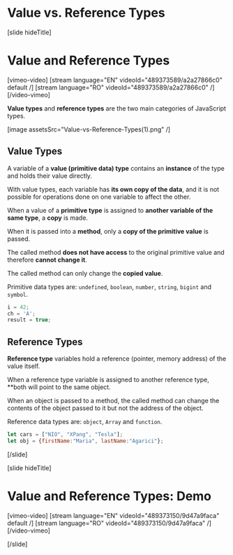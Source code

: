 # Value vs. Reference Types

[slide hideTitle]

# Value and Reference Types

[vimeo-video]
[stream language="EN" videoId="489373589/a2a27866c0" default /]
[stream language="RO" videoId="489373589/a2a27866c0"  /]
[/video-vimeo]

**Value types** and **reference types** are the two main categories of JavaScript types.

[image assetsSrc="Value-vs-Reference-Types(1).png" /]

## Value Types

A variable of a **value \(primitive data\) type** contains an **instance** of the type and holds their value directly.

With value types, each variable has **its own copy of the data**, and it is not possible for operations done on one variable to affect the other. 

When a value of a **primitive type** is assigned to **another variable of the same type**, a **copy** is made. 

When it is passed into a **method**, only a **copy of the primitive value** is passed. 

The called method **does not have access** to the original primitive value and therefore **cannot change it**. 

The called method can only change the **copied value**. 

Primitive data types are: `undefined`, `boolean`, `number`, `string`, `bigint` and `symbol`.

```js
i = 42;
ch = 'A';
result = true;
```

## Reference Types

**Reference type** variables hold а reference (pointer, memory address) of the value itself. 

When a reference type variable is assigned to another reference type, **both will point to the same object. 

When an object is passed to a method, the called method can change the contents of the object passed to it but not the address of the object. 

Reference data types are: `object`, `Array` and `function`.

```js
let cars = ["NIO", "XPang", "Tesla"];
let obj = {firstName:"Maria", lastName:"Agarici"};
```

[/slide]

[slide hideTitle]
# Value and Reference Types: Demo

[vimeo-video]
[stream language="EN" videoId="489373150/9d47a9faca" default /]
[stream language="RO" videoId="489373150/9d47a9faca"  /]
[/video-vimeo]

[/slide]

